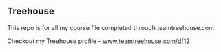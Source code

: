 ## Treehouse

This repo is for all my course file completed through teamtreehouse.com

Checkout my Treehouse profile - www.teamtreehouse.com/df12